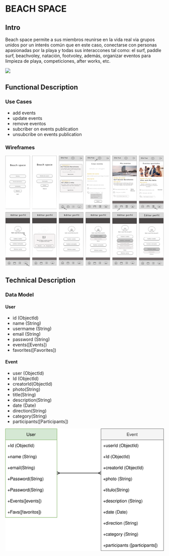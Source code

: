 # BEACH SPACE
 
## Intro

Beach space permite a sus miembros reunirse en la vida real via grupos unidos por un interés común​ que en este caso, conectarse con personas apasionadas por la playa y todas sus interaccones tal como: el surf, paddle surf, beachvoley, natación, footvoley, además, organizar eventos para limpieza de playa, competiciones, after works, etc.

![](https://media4.giphy.com/media/JstJbnt6r9Dul4QoUj/giphy.gif?cid=ecf05e47jsaq8xpd0e2t07t15cf1vepou1izxe3m4ky19knm&rid=giphy.gif&ct=g)


## Functional Description

### Use Cases

- add events
- update events
- remove eventos
- subcriber on events publication
- unsubcribe on events publication

### Wireframes

![](images/beach-space.svg)

## Technical Description

### Data Model

#### User
- id (ObjectId)
- name (String)
- usermame (String)
- email (String)
- password (String)
- events([Events])
- favorites([Favorites])

#### Event
- user (ObjectId)
- Id (ObjectId)
- creatorId(ObjectId)
- photo(String)
- title(String)
- description(String)
- date (Date)
- direction(String)
- category(String)
- participants([Participants])

![](images/data-model.svg)




